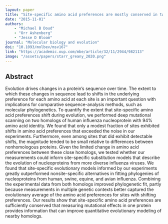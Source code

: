 ```yaml
---
layout: paper
title: "Site-specific amino acid preferences are mostly conserved in two closely related protein homologs"
date: "2015-11-01"
authors: 
    - "Michael B Doud"
    - "Orr Ashenberg"
    - "Jesse D Bloom"
journal: "Molecular biology and evolution"
doi: "10.1093/molbev/msv167"
link: "https://academic.oup.com/mbe/article/32/11/2944/982113"
image: "/assets/papers/starr_greany_2020.png"
---
```


## Abstract

Evolution drives changes in a protein’s sequence over time. The extent to which these changes in sequence lead to shifts in the underlying preference for each amino acid at each site is an important question with implications for comparative sequence-analysis methods, such as molecular phylogenetics. To quantify the extent that site-specific amino acid preferences shift during evolution, we performed deep mutational scanning on two homologs of human influenza nucleoprotein with 94% amino acid identity. We found that only a modest fraction of sites exhibited shifts in amino acid preferences that exceeded the noise in our experiments. Furthermore, even among sites that did exhibit detectable shifts, the magnitude tended to be small relative to differences between nonhomologous proteins. Given the limited change in amino acid preferences between these close homologs, we tested whether our measurements could inform site-specific substitution models that describe the evolution of nucleoproteins from more diverse influenza viruses. We found that site-specific evolutionary models informed by our experiments greatly outperformed nonsite-specific alternatives in fitting phylogenies of nucleoproteins from human, swine, equine, and avian influenza. Combining the experimental data from both homologs improved phylogenetic fit, partly because measurements in multiple genetic contexts better captured the evolutionary average of the amino acid preferences for sites with shifting preferences. Our results show that site-specific amino acid preferences are sufficiently conserved that measuring mutational effects in one protein provides information that can improve quantitative evolutionary modeling of nearby homologs.
